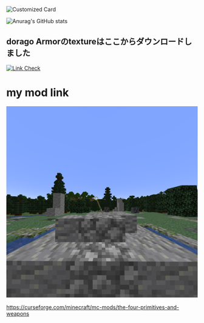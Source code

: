 ![Customized Card](https://github-readme-stats.vercel.app/api/pin?username=hrmcngs&repo=The-four-primives-and-Weapons&title_color=fff&icon_color=f9f9f9&text_color=9f9f9f&bg_color=151515)

![Anurag's GitHub stats](https://github-readme-stats.vercel.app/api?username=hrmcngs&show_icons=true&theme=dark)

## dorago Armorのtextureはここからダウンロードしました

[![Link Check](https://github.com/janosh/awesome-normalizing-flows/actions/workflows/link-check.yml/badge.svg)](https://github.com/GitPois1x/DragonLoot/tree/1.20/src/main/resources/assets/dragonloot/textures)

# my mod link
[![Link Check](https://github.com/hrmcngs/The-four-primitives-and-Weapons/blob/475bc9b34c97291965ab2d306a5c9cd7daa21b02/src/main/resources/logo.png)](https://www.curseforge.com/minecraft/mc-mods/the-four-primitives-and-weapons/files)

https://curseforge.com/minecraft/mc-mods/the-four-primitives-and-weapons


